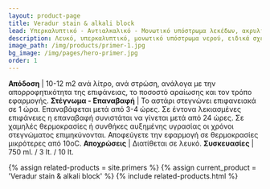 ```yaml
---
layout: product-page
title: Veradur stain & alkali block
lead: Υπερκαλυπτικό - Αντιαλκαλικό - Μονωτικό υπόστρωμα λεκέδων, ακρυλικής βάσης
description: Λευκό, υπερκαλυπτικό, μονωτικό υπόστρωμα νερού, ειδικά σχεδιασμένο για να μονώνει και να καλύπτει μαυρίλες, κιτρινίλες, καυσαέρια και λεκέδες από καπνό, νικοτίνη, μούχλα, καφέ, χυμούς, υδροδιαλυτούς μαρκαδόρους και άλλους ρύπους. Έχει μεγάλη καλυπτική ικανότητα, υψηλή απόδοση, γρήγορο στέγνωμα και εφαρμόζεται σε όλους τους εσωτερικούς και εξωτερικούς τοίχους εξασφαλίζοντας ισχυρή πρόσφυση, θαυμάσιο άπλωμα και τέλειο φινίρισμα σε όλα τα πλαστικά και ακρυλικά χρώματα. Η χρήση του VERADUR STAIN & ALKALI BLOCK αποτελεί την ασφαλέστερη μέθοδο προετοιμασίας όλων των λεκιασμένων οικοδομικών επιφανειών γιατί χάρη στη μοναδική διπλή σύνθεσή του εξασφαλίζει τη μόνωση υδροδιαλυτών ρύπων εμποδίζοντάς τους να μεταναστεύσουν στην επιφάνεια του χρώματος, ενώ ταυτόχρονα εξισορροπεί την απορροφητικότητα εσωτερικών και εξωτερικών επιφανειών, επιτρέποντας την υψηλή διαπνοή τους. Με ειδικές ακρυλικές ρητίνες νέας τεχνολογίας στη σύνθεσή του, το VERADUR STAIN & ALKALI BLOCK αντιστέκεται στην έντονη αλκαλικότητα των επιφανειών όπως φρέσκο μπετόν, καινούργιοι σοβάδες, σπατουλαριστοί τοίχοι, κ.ά. Χάρη στη μοναδική υπερκαλυπτική ικανότητά του, λειτουργεί άψογα και ως ενδιάμεση στρώση, για το πέρασμα από σκούρες σε ανοιχτές αποχρώσεις, μειώνοντας τα επιπλέον «χέρια» που θα απαιτούνταν σε τελικό χρώμα. Δεν περιέχει  αμμωνία και είναι σχεδόν άοσμο.
image_path: /img/products/primer-1.jpg
bg_image: /img/pages/hero-primer.jpg
order: 1
---
```


**Απόδοση** | 10-12 m2  ανά λίτρο, ανά στρώση, ανάλογα με την απορροφητικότητα της επιφάνειας, το ποσοστό αραίωσης και τον τρόπο εφαρμογής.
**Στέγνωμα - Επαναβαφή** | Το αστάρι στεγνώνει επιφανειακά σε 1 ώρα. Επαναβάφεται μετά από 3-4 ώρες. Σε έντονα λεκιασμένες επιφάνειες η επαναβαφή συνιστάται να γίνεται μετά από 24 ώρες. Σε χαμηλές θερμοκρασίες ή συνθήκες αυξημένης υγρασίας οι χρόνοι στεγνώματος επιμηκύνονται. Αποφεύγετε την εφαρμογή σε θερμοκρασίες μικρότερες από 10οC. 
**Αποχρώσεις** | Διατίθεται σε λευκό.
**Συσκευασίες** | 750 ml. / 3 lt. / 10 lt.

{% assign related-products = site.primers %}
{% assign current_product = 'Veradur stain & alkali block' %}
{% include related-products.html %}